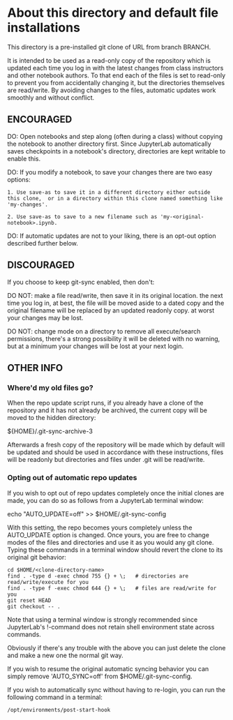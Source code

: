 # About this directory and default file installations

This directory is a pre-installed git clone of URL from branch BRANCH.

It is intended to be used as a read-only copy of the repository which is updated
each time you log in with the latest changes from class instructors and other
notebook authors.  To that end each of the files is set to read-only to prevent
you from accidentally changing it, but the directories themselves are read/write.
By avoiding changes to the files,  automatic updates work smoothly and without
conflict.

## ENCOURAGED

DO: Open notebooks and step along (often during a class) without copying the notebook
    to another directory first.  Since JupyterLab automatically saves checkpoints in
    a notebook's directory, directories are kept writable to enable this.

DO: If you modify a notebook,  to save your changes there are two easy options:

    1. Use save-as to save it in a different directory either outside
    this clone,  or in a directory within this clone named something like 'my-changes'.

    2. Use save-as to save to a new filename such as 'my-<original-notebook>.ipynb.

DO: If automatic updates are not to your liking, there is an opt-out option
    described further below.

## DISCOURAGED

If you choose to keep git-sync enabled,  then don't:

DO NOT: make a file read/write,  then save it in its original location.
    the next time you log in,  at best,  the file will be moved aside to
    a dated copy and the  original filename will be replaced by an updated
    readonly copy.  at worst your changes may be lost.

DO NOT: change mode on a directory to remove all execute/search permissions,
    there's a strong possibility it will be deleted with no warning, but
    at a minimum your changes will be lost at your next login.

## OTHER INFO

### Where'd my old files go?

When the repo update script runs,  if you already have a clone of the repository
and it has not already be archived, the current copy will be moved to the
hidden directory:

   ${HOME}/.git-sync-archive-3

Afterwards a fresh copy of the repository will be made which by default will be
updated and should be used in accordance with these instructions,  files will
be readonly but directories and files under .git will be read/write.

### Opting out of automatic repo updates

If you wish to opt out of repo updates completely once the initial clones are
made,  you can do so as follows from a JupyterLab terminal window:

   echo "AUTO_UPDATE=off" >> $HOME/.git-sync-config

With this setting,  the repo becomes yours completely unless the AUTO_UPDATE
option is changed.   Once yours,  you are free to change modes of the files
and directories and use it as you would any git clone. Typing these commands
in a terminal window should revert the clone to its original git behavior:

    cd $HOME/<clone-directory-name>
    find . -type d -exec chmod 755 {} + \;   # directories are read/write/execute for you
    find . -type f -exec chmod 644 {} + \;   # files are read/write for you
    git reset HEAD
    git checkout -- .

Note that using a terminal window is strongly recommended since JupyterLab's
!-command does not retain shell environment state across commands.

Obviously if there's any trouble with the above you can just delete the clone
and make a new one the normal git way.

If you wish to resume the original automatic syncing behavior you can simply
remove 'AUTO_SYNC=off' from $HOME/.git-sync-config.

If you wish to automatically sync without having to re-login,  you can run
the following command in a terminal:

    /opt/environments/post-start-hook
